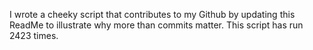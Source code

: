 I wrote a cheeky script that contributes to my Github by updating this ReadMe to illustrate why more than commits matter. This script has run 2423 times.
